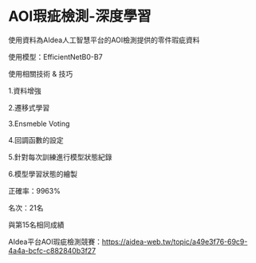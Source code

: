 # AOI瑕疵檢測-深度學習

使用資料為AIdea人工智慧平台的AOI檢測提供的零件瑕疵資料

使用模型：EfficientNetB0-B7

使用相關技術 & 技巧

1.資料增強

2.遷移式學習

3.Ensmeble Voting

4.回調函數的設定

5.針對每次訓練進行模型狀態紀錄

6.模型學習狀態的繪製

正確率：9963%

名次：21名

與第15名相同成績

AIdea平台AOI瑕疵檢測競賽：https://aidea-web.tw/topic/a49e3f76-69c9-4a4a-bcfc-c882840b3f27

